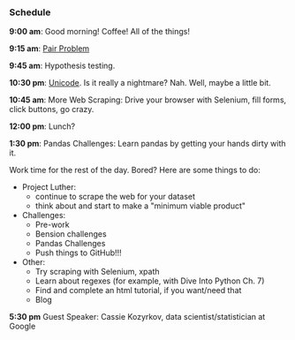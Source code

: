 ### Schedule

**9:00 am**: Good morning! Coffee! All of the things!

**9:15 am**: [Pair Problem](pair.md)

**9:45 am**: Hypothesis testing.

**10:30 pm**: [Unicode](unicode.md). Is it really a nightmare? Nah. Well, maybe a little bit.

**10:45 am**: More Web Scraping: Drive your browser with Selenium, fill forms, click buttons, go crazy.

**12:00 pm**: Lunch?

**1:30 pm**: Pandas Challenges: Learn pandas by getting your hands dirty with it.

Work time for the rest of the day. Bored? Here are some things to do:

 * Project Luther:
     * continue to scrape the web for your dataset
     * think about and start to make a "minimum viable product"
 * Challenges:
     * Pre-work
     * Bension challenges
     * Pandas Challenges
     * Push things to GitHub!!!
 * Other:
     * Try scraping with Selenium, xpath
     * Learn about regexes (for example, with Dive Into Python Ch. 7)
     * Find and complete an html tutorial, if you want/need that
     * Blog

**5:30 pm** Guest Speaker: Cassie Kozyrkov, data scientist/statistician at Google

